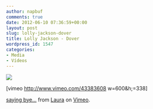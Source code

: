 ```yaml
---
author: napbuf
comments: true
date: 2012-06-10 07:36:59+00:00
layout: post
slug: lolly-jackson-dover
title: Lolly Jackson - Dover
wordpress_id: 1547
categories:
- Media
- Vídeos
---
```


[![](https://napbuf.files.wordpress.com/2012/06/img_6017.jpg)](https://napbuf.files.wordpress.com/2012/06/img_6017.jpg)

[vimeo http://www.vimeo.com/43383608 w=600&h;=338]

[saying bye...](http://vimeo.com/43383608) from [Laura](http://vimeo.com/laurapons) on [Vimeo](http://vimeo.com).
